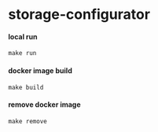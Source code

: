 # storage-configurator

#### local run
``make run``

#### docker image build
``make build``

#### remove docker image
``make remove``

